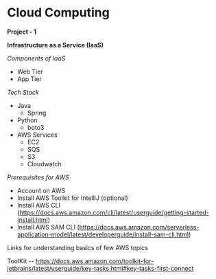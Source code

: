 # Cloud Computing

**Project - 1**

**Infrastructure as a Service (IaaS)**

*Components of IaaS*

  - Web Tier
  - App Tier


*Tech Stack*
  - Java
      - Spring
  - Python
      - boto3
  - AWS Services
      - EC2
      - SQS
      - S3
      - Cloudwatch
  
  
  *Prerequisites for AWS*
  
  - Account on AWS
  - Install AWS Toolkit for IntelliJ (optional)
  - Install AWS CLI     (https://docs.aws.amazon.com/cli/latest/userguide/getting-started-install.html)
  - Install AWS SAM CLI     (https://docs.aws.amazon.com/serverless-application-model/latest/developerguide/install-sam-cli.html)
  
  Links for understanding basics of few AWS topics
  
  ToolKit -- https://docs.aws.amazon.com/toolkit-for-jetbrains/latest/userguide/key-tasks.html#key-tasks-first-connect 
  


